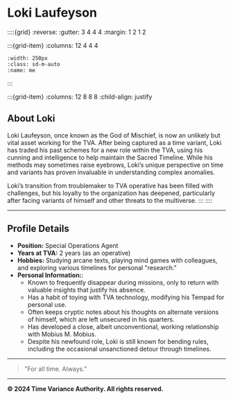 # **Loki Laufeyson**

::::{grid}
:reverse:
:gutter: 3 4 4 4
:margin: 1 2 1 2

:::{grid-item}
:columns: 12 4 4 4

```{image} /img/employee-10.png
:width: 250px
:class: sd-m-auto
:name: me
```

:::

:::{grid-item}
:columns: 12 8 8 8
:child-align: justify

## **About Loki**

Loki Laufeyson, once known as the God of Mischief, is now an unlikely but vital asset working for the TVA. After being captured as a time variant, Loki has traded his past schemes for a new role within the TVA, using his cunning and intelligence to help maintain the Sacred Timeline. While his methods may sometimes raise eyebrows, Loki’s unique perspective on time and variants has proven invaluable in understanding complex anomalies.

Loki’s transition from troublemaker to TVA operative has been filled with challenges, but his loyalty to the organization has deepened, particularly after facing variants of himself and other threats to the multiverse.
:::
::::

---

## **Profile Details**

- **Position:** Special Operations Agent
- **Years at TVA:** 2 years (as an operative)
- **Hobbies:** Studying arcane texts, playing mind games with colleagues, and exploring various timelines for personal "research."
- **Personal Information:**:
  - Known to frequently disappear during missions, only to return with valuable insights that justify his absence.
  - Has a habit of toying with TVA technology, modifying his Tempad for personal use.
  - Often keeps cryptic notes about his thoughts on alternate versions of himself, which are left unsecured in his quarters.
  - Has developed a close, albeit unconventional, working relationship with Mobius M. Mobius.
  - Despite his newfound role, Loki is still known for bending rules, including the occasional unsanctioned detour through timelines.

---

> "For all time. Always."

---

**© 2024 Time Variance Authority. All rights reserved.**
